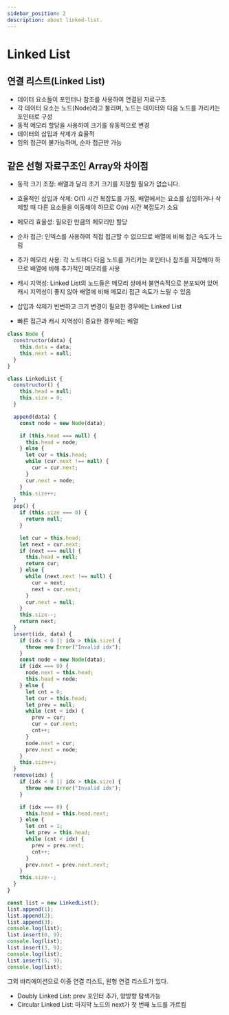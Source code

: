 ```yaml
---
sidebar_position: 2
description: about linked-list.
---
```


# Linked List

## 연결 리스트(Linked List)

- 데이터 요소들이 포인터나 참조를 사용하여 연결된 자료구조
- 각 데이터 요소는 노드(Node)라고 불리며, 노드는 데이터와 다음 노드를 가리키는 포인터로 구성
- 동적 메모리 할당을 사용하여 크기를 유동적으로 변경
- 데이터의 삽입과 삭제가 효율적
- 임의 접근이 불가능하며, 순차 접근만 가능

## 같은 선형 자료구조인 Array와 차이점

- 동적 크기 조정: 배열과 달리 초기 크기를 지정할 필요가 없습니다.
- 효율적인 삽입과 삭제: O(1) 시간 복잡도를 가짐, 배열에서는 요소를 삽입하거나 삭제할 때 다른 요소들을 이동해야 하므로 O(n) 시간 복잡도가 소요
- 메모리 효율성: 필요한 만큼의 메모리만 할당

- 순차 접근: 인덱스를 사용하여 직접 접근할 수 없으므로 배열에 비해 접근 속도가 느림
- 추가 메모리 사용: 각 노드마다 다음 노드를 가리키는 포인터나 참조를 저장해야 하므로 배열에 비해 추가적인 메모리를 사용
- 캐시 지역성: Linked List의 노드들은 메모리 상에서 불연속적으로 분포되어 있어 캐시 지역성이 좋지 않아 배열에 비해 메모리 접근 속도가 느릴 수 있음

- 삽입과 삭제가 빈번하고 크기 변경이 필요한 경우에는 Linked List
- 빠른 접근과 캐시 지역성이 중요한 경우에는 배열

```javascript
class Node {
  constructor(data) {
    this.data = data;
    this.next = null;
  }
}

class LinkedList {
  constructor() {
    this.head = null;
    this.size = 0;
  }

  append(data) {
    const node = new Node(data);

    if (this.head === null) {
      this.head = node;
    } else {
      let cur = this.head;
      while (cur.next !== null) {
        cur = cur.next;
      }
      cur.next = node;
    }
    this.size++;
  }
  pop() {
    if (this.size === 0) {
      return null;
    }

    let cur = this.head;
    let next = cur.next;
    if (next === null) {
      this.head = null;
      return cur;
    } else {
      while (next.next !== null) {
        cur = next;
        next = cur.next;
      }
      cur.next = null;
    }
    this.size--;
    return next;
  }
  insert(idx, data) {
    if (idx < 0 || idx > this.size) {
      throw new Error("Invalid idx");
    }
    const node = new Node(data);
    if (idx === 0) {
      node.next = this.head;
      this.head = node;
    } else {
      let cnt = 0;
      let cur = this.head;
      let prev = null;
      while (cnt < idx) {
        prev = cur;
        cur = cur.next;
        cnt++;
      }
      node.next = cur;
      prev.next = node;
    }
    this.size++;
  }
  remove(idx) {
    if (idx < 0 || idx > this.size) {
      throw new Error("Invalid idx");
    }

    if (idx === 0) {
      this.head = this.head.next;
    } else {
      let cnt = 1;
      let prev = this.head;
      while (cnt < idx) {
        prev = prev.next;
        cnt++;
      }
      prev.next = prev.next.next;
    }
    this.size--;
  }
}

const list = new LinkedList();
list.append(1);
list.append(2);
list.append(3);
console.log(list);
list.insert(0, 9);
console.log(list);
list.insert(3, 9);
console.log(list);
list.insert(5, 9);
console.log(list);
```

그외 바리에이션으로 이중 연결 리스트, 원형 연결 리스트가 있다.

- Doubly Linked List: prev 포인터 추가, 양방향 탐색가능
- Circular Linked List: 마지막 노드의 next가 첫 번째 노드를 가르킴
